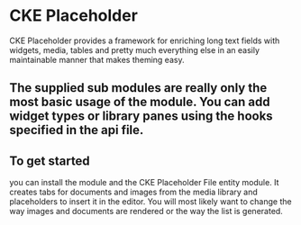 # CKE Placeholder

CKE Placeholder provides a framework for enriching long text fields with widgets, media, tables and pretty much everything else in an easily maintainable manner that makes theming easy.

## The supplied sub modules are really only the most basic usage of the module. You can add widget types or library panes using the hooks specified in the api file.

## To get started
you can install the module and the CKE Placeholder File entity module. It creates tabs for documents and images from the media library and placeholders to insert it in the editor. You will most likely want to change the way images and documents are rendered or the way the list is generated.
